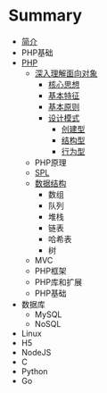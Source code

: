 # Summary

* [简介](README.md)
* PHP基础
* [PHP](php.md)
   * [深入理解面向对象](shen_ru_li_jie_mian_xiang_dui_xiang.md)
       * [核心思想](he_xin_si_xiang.md)
       * [基本特征](ji_ben_te_zheng.md)
       * [基本原则](ji_ben_yuan_ze.md)
       * [设计模式](she_ji_mo_shi.md)
           * [创建型](chuang_jian_xing.md)
           * [结构型](jie_gou_xing.md)
           * [行为型](xing_wei_xing.md)
   * PHP原理
   * [SPL](spl.md)
   * [数据结构](shu_ju_jie_gou.md)
       * 数组
       * 队列
       * 堆栈
       * 链表
       * 哈希表
       * 树
   * MVC
   * PHP框架
   * PHP库和扩展
   * PHP基础
* 数据库
   * MySQL
   * NoSQL
* Linux
* H5
* NodeJS
* C
* Python
* Go


